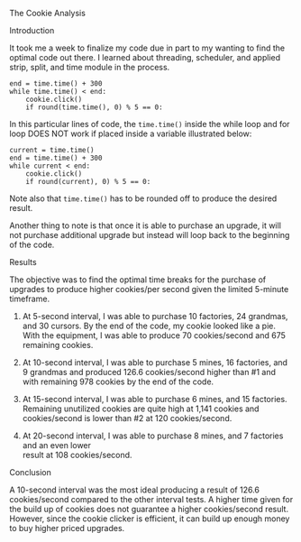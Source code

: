 The Cookie Analysis


Introduction

It took me a week to finalize my code due in part to my wanting to find the optimal code out there. 
I learned about threading, scheduler, and applied strip, split, and time module in the process.

```
end = time.time() + 300
while time.time() < end:
    cookie.click()
    if round(time.time(), 0) % 5 == 0:
```

In this particular lines of code, the ```time.time()``` inside the while loop and for loop DOES NOT work
if placed inside a variable illustrated below:

```
current = time.time()
end = time.time() + 300
while current < end:
    cookie.click()
    if round(current), 0) % 5 == 0:
```

Note also that ```time.time()``` has to be rounded off to produce the desired result.

Another thing to note is that once it is able to purchase an upgrade, it will not purchase additional 
upgrade but instead will loop back to the beginning of the code.


Results

The objective was to find the optimal time breaks for the purchase of upgrades to produce higher 
cookies/per second given the limited 5-minute timeframe.

1. At 5-second interval, I was able to purchase 10 factories, 24 grandmas, and 30 cursors. By the end
of the code, my cookie looked like a pie. With the equipment, I was able to produce 70 cookies/second
and 675 remaining cookies.

2. At 10-second interval, I was able to purchase 5 mines, 16 factories, and 9 grandmas and produced 
126.6 cookies/second higher than #1 and with remaining 978 cookies 
by the end of the code.

3. At 15-second interval, I was able to purchase 6 mines, and 15 factories. Remaining unutilized cookies
are quite high at 1,141 cookies and cookies/second is lower than #2 at 120 cookies/second.

4. At 20-second interval, I was able to purchase 8 mines, and 7 factories and an even lower  
result at 108 cookies/second. 



Conclusion

A 10-second interval was the most ideal producing a result of 126.6 cookies/second compared to the
other interval tests. A higher time given for the build up of cookies does not guarantee a higher 
cookies/second result. However, since the cookie clicker is efficient, it can build up enough money
to buy higher priced upgrades.